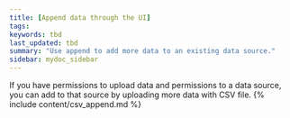 ```yaml
---
title: [Append data through the UI]
tags:
keywords: tbd
last_updated: tbd
summary: "Use append to add more data to an existing data source."
sidebar: mydoc_sidebar
---
```

If you have permissions to upload data and permissions to a data source, you can add to that source by uploading more data with CSV file. {% include content/csv_append.md %}
